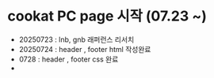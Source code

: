 # cookat PC page 시작 (07.23 ~)
* 20250723 : lnb, gnb 래퍼런스 리서치
* 20250724 : header , footer html 작성완료
* 0728 : header , footer css 완료
*